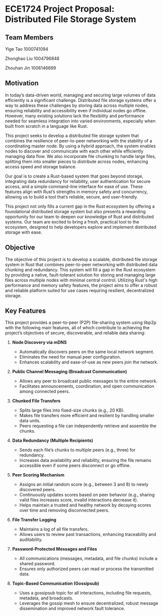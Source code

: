 # ECE1724 Project Proposal: Distributed File Storage System

## Team Members

Yige Tao 1000741094

Zhonghao Liu 1004796848

Zhouhan Jin 1006146699

## Motivation

In today’s data-driven world, managing and securing large volumes of data efficiently is a significant challenge. Distributed file storage systems offer a way to address these challenges by storing data across multiple nodes, ensuring reliability and accessibility even if individual nodes go offline. However, many existing solutions lack the flexibility and performance needed for seamless integration into varied environments, especially when built from scratch in a language like Rust.

This project seeks to develop a distributed file storage system that combines the resilience of peer-to-peer networking with the stability of a coordinating master node. By using a hybrid approach, the system enables nodes to discover and communicate with each other while efficiently managing data flow. We also incorporate file chunking to handle large files, splitting them into smaller pieces to distribute across nodes, enhancing access speed and storage balance.

Our goal is to create a Rust-based system that goes beyond storage, integrating data redundancy for reliability, user authentication for secure access, and a simple command-line interface for ease of use. These features align with Rust’s strengths in memory safety and concurrency, allowing us to build a tool that’s reliable, secure, and user-friendly.

This project not only fills a current gap in the Rust ecosystem by offering a foundational distributed storage system but also presents a rewarding opportunity for our team to deepen our knowledge of Rust and distributed systems. Our team are excited to bring a fresh, practical tool to the ecosystem, designed to help developers explore and implement distributed storage with ease.

## Objective

The objective of this project is to develop a scalable, distributed file storage system in Rust that combines peer-to-peer networking with distributed data chunking and redundancy. This system will fill a gap in the Rust ecosystem by providing a native, fault-tolerant solution for storing and managing large files across multiple nodes with minimal central control. Utilizing Rust's high performance and memory safety features, the project aims to offer a robust and reliable platform suited for use cases requiring resilient, decentralized storage.

## Key Features

This project provides a peer-to-peer (P2P) file-sharing system using libp2p with the following main features, all of which contribute to achieving the project’s objectives of secure, discoverable, and reliable data sharing:

1. **Node Discovery via mDNS**  
   - Automatically discovers peers on the same local network segment.
   - Eliminates the need for manual peer configuration.
   - Enhances scalability and ease-of-use as new peers join the network.

2. **Public Channel Messaging (Broadcast Communication)**  
   - Allows any peer to broadcast public messages to the entire network.
   - Facilitates announcements, coordination, and open communication among connected peers.

3. **Chunked File Transfers**  
   - Splits large files into fixed-size chunks (e.g., 20 KB).
   - Makes file transfers more efficient and resilient by handling smaller data units.
   - Peers requesting a file can independently retrieve and assemble the chunks.

4. **Data Redundancy (Multiple Recipients)**  
   - Sends each file’s chunks to multiple peers (e.g., three) for redundancy.
   - Increases data availability and reliability, ensuring the file remains accessible even if some peers disconnect or go offline.

5. **Peer Scoring Mechanism**  
   - Assigns an initial random score (e.g., between 3 and 8) to newly discovered peers.
   - Continuously updates scores based on peer behavior (e.g., sharing valid files increases score, invalid interactions decrease it).
   - Helps maintain a trusted and healthy network by decaying scores over time and removing disconnected peers.

6. **File Transfer Logging**  
   - Maintains a log of all file transfers.
   - Allows users to review past transactions, enhancing traceability and auditability.

7. **Password-Protected Messages and Files**  
   - All communications (messages, metadata, and file chunks) include a shared password.
   - Ensures only authorized peers can read or process the transmitted data.

8. **Topic-Based Communication (Gossipsub)**  
   - Uses a gossipsub topic for all interactions, including file requests, metadata, and broadcasts.
   - Leverages the gossip mesh to ensure decentralized, robust message dissemination and improved network fault tolerance.
